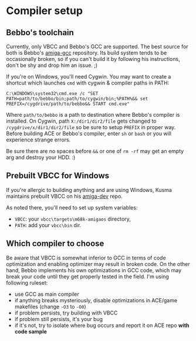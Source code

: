 # Compiler setup

## Bebbo's toolchain

Currently, only VBCC and Bebbo's GCC are supported. The best source for both
is Bebbo's [amiga-gcc](https://github.com/bebbo/amiga-gcc) repository. Its build
system tends to be occasionally broken, so if you can't build it by following
his instructions, don't be shy and drop him an issue. ;)

If you're on Windows, you'll need Cygwin. You may want to create a shortcut
which launches `cmd` with cygwin & compiler paths in PATH:

`C:\WINDOWS\system32\cmd.exe /c "SET PATH=path/to/bebbo/bin;path/to/cygwin/bin;%PATH%&& set PREFIX=/cygdrive/path/to/bebbo&& START cmd.exe"`

Where `path/to/bebbo` is a path to destination where Bebbo's compiler
is installed. On Cygwin, path `X:/dir1/dir2/file` gets changed
to `/cygdrive/x/dir1/dir2/file` so be sure to setup `PREFIX` in proper way.
Before building ACE or Bebbo's compiler, enter `sh` or `bash` or you will
experience strange errors.

Be sure there are no spaces before `&&` or one of `rm -rf` may get an empty arg
and destroy your HDD. :)

## Prebuilt VBCC for Windows

If you're allergic to building anything and are using Windows, Kusma maintains
prebuilt VBCC on his [amiga-dev](https://github.com/kusma/amiga-dev) repo.

As noted there, you'll need to set up system variables:

- `VBCC`: your `vbcc\targets\m68k-amigaos` directory,
- `PATH`: add your `vbcc\bin` dir.

## Which compiler to choose

Be aware that VBCC is somewhat inferior to GCC in terms of code optimization and
enabling optimizer may result in broken code. On the other hand, Bebbo
implements his own optimizations in GCC code, which may break your code until
they get properly tested in the field. I'm using following ruleset:

- use GCC as main compiler
- if anything breaks mysteriously, disable optimizations in ACE/game makefiles
  (change `-O3` to `-O0`)
- if problem persists, try building with VBCC
- if problem still persists, it's your bug
- if it's not, try to isolate where bug occurs and report it on ACE repo
  **with code sample**
